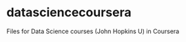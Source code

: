 datasciencecoursera
===================

Files for Data Science courses (John Hopkins U) in Coursera
